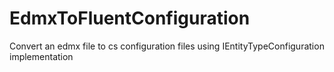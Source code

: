 # EdmxToFluentConfiguration
Convert an edmx file to cs configuration files using IEntityTypeConfiguration implementation
